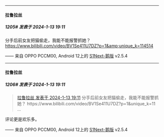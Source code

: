 
*****

####  拉鲁拉丝  
##### 1205#       发表于 2024-1-13 19:11

分手后前女友把猫偷走，我能不能报警抓她？ https://www.bilibili.com/video/BV1Se411U7DZ?p=1&amp;unique_k=114514

—— 来自 OPPO PCCM00, Android 12上的 [S1Next-鹅版](https://github.com/ykrank/S1-Next/releases) v2.5.4

*****

####  拉鲁拉丝  
##### 1206#       发表于 2024-1-13 19:11

<blockquote><a href="httphttps://bbs.saraba1st.com/2b/forum.php?mod=redirect&amp;goto=findpost&amp;pid=63638845&amp;ptid=2084553" target="_blank">拉鲁拉丝 发表于 2024-1-13 19:11</a>
分手后前女友把猫偷走，我能不能报警抓她？ https://www.bilibili.com/video/BV1Se411U7DZ?p=1&amp;unique_k=11 ...</blockquote>
评论更是欢乐多。

—— 来自 OPPO PCCM00, Android 12上的 [S1Next-鹅版](https://github.com/ykrank/S1-Next/releases) v2.5.4

